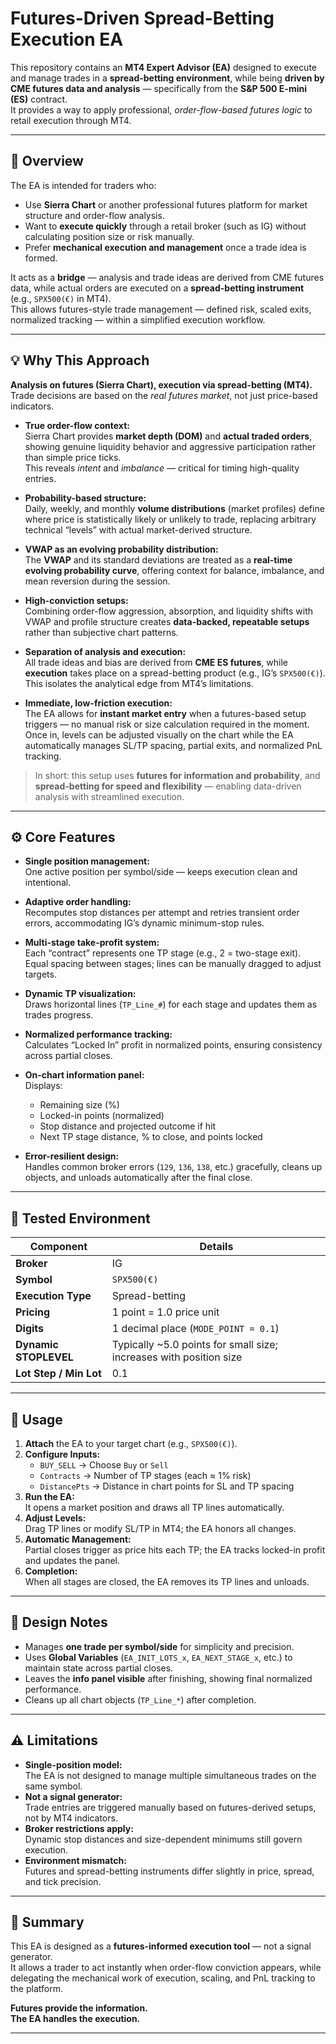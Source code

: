 # Futures-Driven Spread-Betting Execution EA

This repository contains an **MT4 Expert Advisor (EA)** designed to execute and manage trades in a **spread-betting environment**, while being **driven by CME futures data and analysis** — specifically from the **S&P 500 E-mini (ES)** contract.  
It provides a way to apply professional, *order-flow-based futures logic* to retail execution through MT4.

---

## 🧭 Overview

The EA is intended for traders who:

- Use **Sierra Chart** or another professional futures platform for market structure and order-flow analysis.  
- Want to **execute quickly** through a retail broker (such as IG) without calculating position size or risk manually.  
- Prefer **mechanical execution and management** once a trade idea is formed.

It acts as a **bridge** — analysis and trade ideas are derived from CME futures data, while actual orders are executed on a **spread-betting instrument** (e.g., `SPX500(€)` in MT4).  
This allows futures-style trade management — defined risk, scaled exits, normalized tracking — within a simplified execution workflow.

---

## 💡 Why This Approach

**Analysis on futures (Sierra Chart), execution via spread-betting (MT4).**  
Trade decisions are based on the *real futures market*, not just price-based indicators.

- **True order-flow context:**  
  Sierra Chart provides **market depth (DOM)** and **actual traded orders**, showing genuine liquidity behavior and aggressive participation rather than simple price ticks.  
  This reveals *intent* and *imbalance* — critical for timing high-quality entries.

- **Probability-based structure:**  
  Daily, weekly, and monthly **volume distributions** (market profiles) define where price is statistically likely or unlikely to trade, replacing arbitrary technical “levels” with actual market-derived structure.

- **VWAP as an evolving probability distribution:**  
  The **VWAP** and its standard deviations are treated as a **real-time evolving probability curve**, offering context for balance, imbalance, and mean reversion during the session.

- **High-conviction setups:**  
  Combining order-flow aggression, absorption, and liquidity shifts with VWAP and profile structure creates **data-backed, repeatable setups** rather than subjective chart patterns.

- **Separation of analysis and execution:**  
  All trade ideas and bias are derived from **CME ES futures**, while **execution** takes place on a spread-betting product (e.g., IG’s `SPX500(€)`).  
  This isolates the analytical edge from MT4’s limitations.

- **Immediate, low-friction execution:**  
  The EA allows for **instant market entry** when a futures-based setup triggers — no manual risk or size calculation required in the moment.  
  Once in, levels can be adjusted visually on the chart while the EA automatically manages SL/TP spacing, partial exits, and normalized PnL tracking.

> In short: this setup uses **futures for information and probability**, and **spread-betting for speed and flexibility** — enabling data-driven analysis with streamlined execution.

---

## ⚙️ Core Features

- **Single position management:**  
  One active position per symbol/side — keeps execution clean and intentional.

- **Adaptive order handling:**  
  Recomputes stop distances per attempt and retries transient order errors, accommodating IG’s dynamic minimum-stop rules.

- **Multi-stage take-profit system:**  
  Each “contract” represents one TP stage (e.g., 2 = two-stage exit).  
  Equal spacing between stages; lines can be manually dragged to adjust targets.

- **Dynamic TP visualization:**  
  Draws horizontal lines (`TP_Line_#`) for each stage and updates them as trades progress.

- **Normalized performance tracking:**  
  Calculates “Locked In” profit in normalized points, ensuring consistency across partial closes.

- **On-chart information panel:**  
  Displays:
  - Remaining size (%)
  - Locked-in points (normalized)
  - Stop distance and projected outcome if hit
  - Next TP stage distance, % to close, and points locked

- **Error-resilient design:**  
  Handles common broker errors (`129`, `136`, `138`, etc.) gracefully, cleans up objects, and unloads automatically after the final close.

---

## 🧪 Tested Environment

| Component | Details |
|------------|----------|
| **Broker** | IG |
| **Symbol** | `SPX500(€)` |
| **Execution Type** | Spread-betting |
| **Pricing** | 1 point = 1.0 price unit |
| **Digits** | 1 decimal place (`MODE_POINT = 0.1`) |
| **Dynamic STOPLEVEL** | Typically ~5.0 points for small size; increases with position size |
| **Lot Step / Min Lot** | 0.1 |

---

## 🚀 Usage

1. **Attach** the EA to your target chart (e.g., `SPX500(€)`).
2. **Configure Inputs:**
   - `BUY_SELL` → Choose `Buy` or `Sell`
   - `Contracts` → Number of TP stages (each ≈ 1% risk)
   - `DistancePts` → Distance in chart points for SL and TP spacing
3. **Run the EA:**  
   It opens a market position and draws all TP lines automatically.
4. **Adjust Levels:**  
   Drag TP lines or modify SL/TP in MT4; the EA honors all changes.
5. **Automatic Management:**  
   Partial closes trigger as price hits each TP; the EA tracks locked-in profit and updates the panel.
6. **Completion:**  
   When all stages are closed, the EA removes its TP lines and unloads.

---

## 🧱 Design Notes

- Manages **one trade per symbol/side** for simplicity and precision.  
- Uses **Global Variables** (`EA_INIT_LOTS_x`, `EA_NEXT_STAGE_x`, etc.) to maintain state across partial closes.  
- Leaves the **info panel visible** after finishing, showing final normalized performance.  
- Cleans up all chart objects (`TP_Line_*`) after completion.

---

## ⚠️ Limitations

- **Single-position model:**  
  The EA is not designed to manage multiple simultaneous trades on the same symbol.
- **Not a signal generator:**  
  Trade entries are triggered manually based on futures-derived setups, not by MT4 indicators.
- **Broker restrictions apply:**  
  Dynamic stop distances and size-dependent minimums still govern execution.
- **Environment mismatch:**  
  Futures and spread-betting instruments differ slightly in price, spread, and tick precision.

---

## 🧠 Summary

This EA is designed as a **futures-informed execution tool** — not a signal generator.  
It allows a trader to act instantly when order-flow conviction appears, while delegating the mechanical work of execution, scaling, and PnL tracking to the platform.

**Futures provide the information.**  
**The EA handles the execution.**

---
